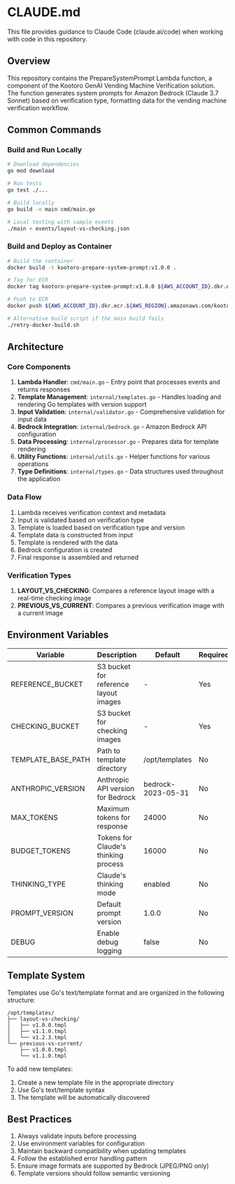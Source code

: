 # CLAUDE.md

This file provides guidance to Claude Code (claude.ai/code) when working with code in this repository.

## Overview

This repository contains the PrepareSystemPrompt Lambda function, a component of the Kootoro GenAI Vending Machine Verification solution. The function generates system prompts for Amazon Bedrock (Claude 3.7 Sonnet) based on verification type, formatting data for the vending machine verification workflow.

## Common Commands

### Build and Run Locally
```bash
# Download dependencies
go mod download

# Run tests
go test ./...

# Build locally
go build -o main cmd/main.go

# Local testing with sample events
./main < events/layout-vs-checking.json
```

### Build and Deploy as Container
```bash
# Build the container
docker build -t kootoro-prepare-system-prompt:v1.0.0 .

# Tag for ECR
docker tag kootoro-prepare-system-prompt:v1.0.0 ${AWS_ACCOUNT_ID}.dkr.ecr.${AWS_REGION}.amazonaws.com/kootoro-prepare-system-prompt:v1.0.0

# Push to ECR
docker push ${AWS_ACCOUNT_ID}.dkr.ecr.${AWS_REGION}.amazonaws.com/kootoro-prepare-system-prompt:v1.0.0

# Alternative build script if the main build fails
./retry-docker-build.sh
```

## Architecture

### Core Components
1. **Lambda Handler**: `cmd/main.go` - Entry point that processes events and returns responses
2. **Template Management**: `internal/templates.go` - Handles loading and rendering Go templates with version support
3. **Input Validation**: `internal/validator.go` - Comprehensive validation for input data
4. **Bedrock Integration**: `internal/bedrock.go` - Amazon Bedrock API configuration
5. **Data Processing**: `internal/processor.go` - Prepares data for template rendering
6. **Utility Functions**: `internal/utils.go` - Helper functions for various operations
7. **Type Definitions**: `internal/types.go` - Data structures used throughout the application

### Data Flow
1. Lambda receives verification context and metadata
2. Input is validated based on verification type
3. Template is loaded based on verification type and version
4. Template data is constructed from input
5. Template is rendered with the data
6. Bedrock configuration is created
7. Final response is assembled and returned

### Verification Types
1. **LAYOUT_VS_CHECKING**: Compares a reference layout image with a real-time checking image
2. **PREVIOUS_VS_CURRENT**: Compares a previous verification image with a current image

## Environment Variables

| Variable | Description | Default | Required |
|----------|-------------|---------|----------|
| REFERENCE_BUCKET | S3 bucket for reference layout images | - | Yes |
| CHECKING_BUCKET | S3 bucket for checking images | - | Yes |
| TEMPLATE_BASE_PATH | Path to template directory | /opt/templates | No |
| ANTHROPIC_VERSION | Anthropic API version for Bedrock | bedrock-2023-05-31 | No |
| MAX_TOKENS | Maximum tokens for response | 24000 | No |
| BUDGET_TOKENS | Tokens for Claude's thinking process | 16000 | No |
| THINKING_TYPE | Claude's thinking mode | enabled | No |
| PROMPT_VERSION | Default prompt version | 1.0.0 | No |
| DEBUG | Enable debug logging | false | No |

## Template System

Templates use Go's text/template format and are organized in the following structure:
```
/opt/templates/
├── layout-vs-checking/
│   ├── v1.0.0.tmpl
│   ├── v1.1.0.tmpl
│   └── v1.2.3.tmpl
└── previous-vs-current/
    ├── v1.0.0.tmpl
    └── v1.1.0.tmpl
```

To add new templates:
1. Create a new template file in the appropriate directory
2. Use Go's text/template syntax
3. The template will be automatically discovered

## Best Practices

1. Always validate inputs before processing
2. Use environment variables for configuration
3. Maintain backward compatibility when updating templates
4. Follow the established error handling pattern
5. Ensure image formats are supported by Bedrock (JPEG/PNG only)
6. Template versions should follow semantic versioning